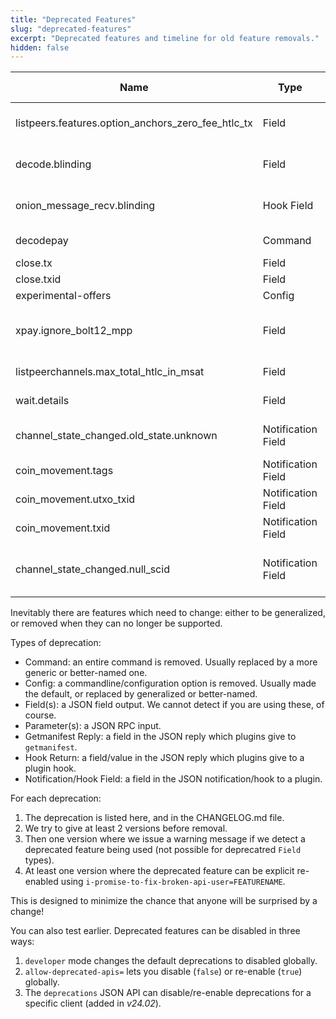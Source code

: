 ```yaml
---
title: "Deprecated Features"
slug: "deprecated-features"
excerpt: "Deprecated features and timeline for old feature removals."
hidden: false
---
```


| Name                                 | Type               | First Deprecated | Last Supported | Description                                                                                                                                                                     |
|--------------------------------------|--------------------|------------------|----------------|---------------------------------------------------------------------------------------------------------------------------------------------------------------------------------|
| listpeers.features.option_anchors_zero_fee_htlc_tx | Field | v24.08          | v25.09         | Renamed to `option_anchors` in the spec: check for that in `features` instead                                                          |
| decode.blinding                      | Field              | v24.11           | v25.05         | Renamed to `first_path_key` in BOLT 4 (available in `decode` from v24.11)                                                              |
| onion_message_recv.blinding          | Hook Field         | v24.11           | v25.05         | Renamed to `first_path_key` in BOLT 4 (available in hook from v24.11)                                                                  |
| decodepay                            | Command            | v24.11           | v25.12         | Use `decode` which is more powerful (since v23.05)                                                                                     |
| close.tx                             | Field              | v24.11           | v25.12         | Use txs array instead                                                                                                                  |
| close.txid                           | Field              | v24.11           | v25.12         | Use txids array instead                                                                                                                |
| experimental-offers                  | Config             | v24.11           | v25.05         | Now the default                                                                                                                        |
| xpay.ignore_bolt12_mpp               | Field              | v25.05           | v25.12         | Try MPP even if the BOLT12 invoice doesn't explicitly allow it (CLN didn't until 25.02)                                                |
| listpeerchannels.max_total_htlc_in_msat | Field           | v25.02           | v26.03         | Use our_max_total_htlc_out_msat                                                                                                              |
| wait.details                         | Field              | v25.05           | v26.06         | Use subsystem-specific object instead                                                                                                  |
| channel_state_changed.old_state.unknown | Notification Field | v25.05        | v26.03         | Value "unknown" is deprecated: field will be omitted instead                                                                           |
| coin_movement.tags                   | Notification Field | v25.09           | v26.09         | Use `primary_tag` (first tag) and `extra_tags` instead                                                                                 |
| coin_movement.utxo_txid              | Notification Field | v25.09           | v26.09         | Use `utxo` instead of `utxo_txid` & `vout`                                                                                             |
| coin_movement.txid                   | Notification Field | v25.09           | v26.09         | Use `spending_txid` instead                                                                                                            |
| channel_state_changed.null_scid         | Notification Field | v25.09        | v26.09         | In channel_state_changed notification, `short_channel_id` will be missing instead of `null`                                            |

Inevitably there are features which need to change: either to be generalized, or removed when they can no longer be supported.

Types of deprecation:
* Command: an entire command is removed.  Usually replaced by a more generic or better-named one.
* Config: a commandline/configuration option is removed.  Usually made the default, or replaced by generalized or better-named.
* Field(s): a JSON field output.  We cannot detect if you are using these, of course.
* Parameter(s): a JSON RPC input.
* Getmanifest Reply: a field in the JSON reply which plugins give to `getmanifest`.
* Hook Return: a field/value in the JSON reply which plugins give to a plugin hook.
* Notification/Hook Field: a field in the JSON notification/hook to a plugin.

For each deprecation:
1. The deprecation is listed here, and in the CHANGELOG.md file.
2. We try to give at least 2 versions before removal.
3. Then one version where we issue a warning message if we detect a deprecated feature being used (not possible for deprecatred `Field` types).
4. At least one version where the deprecated feature can be explicit re-enabled using `i-promise-to-fix-broken-api-user=FEATURENAME`.


This is designed to minimize the chance that anyone will be surprised by a change!

You can also test earlier.  Deprecated features can be disabled in three ways:
1. `developer` mode changes the default deprecations to disabled globally.
2. `allow-deprecated-apis=` lets you disable (`false`) or re-enable (`true`) globally.
3. The `deprecations` JSON API can disable/re-enable deprecations for a specific client (added in *v24.02*).
